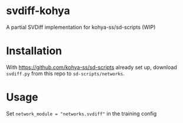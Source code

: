 # svdiff-kohya
A partial SVDiff implementation for kohya-ss/sd-scripts (WIP)

# Installation
With https://github.com/kohya-ss/sd-scripts already set up, download `svdiff.py` from this repo to `sd-scripts/networks`.

# Usage
Set `network_module = "networks.svdiff"` in the training config
